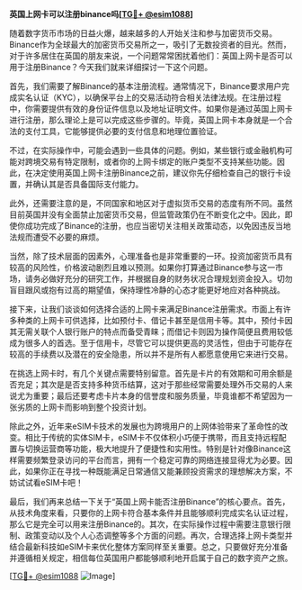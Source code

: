 **英国上网卡可以注册binance吗[[TG💪+ @esim1088](https://t.me/s/esim1088)]**

随着数字货币市场的日益火爆，越来越多的人开始关注和参与加密货币交易。Binance作为全球最大的加密货币交易所之一，吸引了无数投资者的目光。然而，对于许多居住在英国的朋友来说，一个问题常常困扰着他们：英国上网卡是否可以用于注册Binance？今天我们就来详细探讨一下这个问题。

首先，我们需要了解Binance的基本注册流程。通常情况下，Binance要求用户完成实名认证（KYC），以确保平台上的交易活动符合相关法律法规。在注册过程中，你需要提供有效的身份证件信息以及地址证明文件。如果你是通过英国上网卡进行注册，那么理论上是可以完成这些步骤的。毕竟，英国上网卡本身就是一个合法的支付工具，它能够提供必要的支付信息和地理位置验证。

不过，在实际操作中，可能会遇到一些具体的问题。例如，某些银行或金融机构可能对跨境交易有特定限制，或者你的上网卡绑定的账户类型不支持某些功能。因此，在决定使用英国上网卡注册Binance之前，建议你先仔细检查自己的银行卡设置，并确认其是否具备国际支付能力。

此外，还需要注意的是，不同国家和地区对于虚拟货币交易的态度有所不同。虽然目前英国并没有全面禁止加密货币交易，但监管政策仍在不断变化之中。因此，即使你成功完成了Binance的注册，也应当密切关注相关政策动态，以免因违反当地法规而遭受不必要的麻烦。

当然，除了技术层面的因素外，心理准备也是非常重要的一环。投资加密货币具有较高的风险性，价格波动剧烈且难以预测。如果你打算通过Binance参与这一市场，请务必做好充分的研究工作，并根据自身的财务状况合理规划资金投入。切勿盲目跟风或抱有过高的期望值，保持理性冷静的心态才能更好地应对各种挑战。

接下来，让我们谈谈如何选择合适的上网卡来满足Binance注册需求。市面上有许多种类的上网卡可供选择，比如预付卡、借记卡甚至是信用卡等。其中，预付卡因其无需关联个人银行账户的特点而备受青睐；而借记卡则因为操作简便且费用较低成为很多人的首选。至于信用卡，尽管它可以提供更高的灵活性，但由于可能存在较高的手续费以及潜在的安全隐患，所以并不是所有人都愿意使用它来进行交易。

在挑选上网卡时，有几个关键点需要特别留意。首先是卡片的有效期和可用余额是否充足；其次是是否支持多种货币结算，这对于那些经常需要处理外币交易的人来说尤为重要；最后还要考虑卡片本身的信誉度和服务质量，毕竟谁都不希望因为一张劣质的上网卡而影响到整个投资计划。

除此之外，近年来eSIM卡技术的发展也为跨境用户的上网体验带来了革命性的改变。相比于传统的实体SIM卡，eSIM卡不仅体积小巧便于携带，而且支持远程配置与切换运营商等功能，极大地提升了便捷性和实用性。特别是针对像Binance这样需要频繁登录访问的平台而言，拥有一个稳定可靠的网络连接显得尤为必要。因此，如果你正在寻找一种既能满足日常通信又能兼顾投资需求的理想解决方案，不妨试试看eSIM卡吧！

最后，我们再来总结一下关于“英国上网卡能否注册Binance”的核心要点。首先，从技术角度来看，只要你的上网卡符合基本条件并且能够顺利完成实名认证过程，那么它是完全可以用来注册Binance的。其次，在实际操作过程中需要注意银行限制、政策变动以及个人心态调整等多个方面的问题。再次，合理选择上网卡类型并结合最新科技如eSIM卡来优化整体方案同样至关重要。总之，只要做好充分准备并遵循相关规定，相信每位英国用户都能够顺利地开启属于自己的数字资产之旅。

[[TG💪+ @esim1088](https://t.me/s/esim1088) ![Image](https://i.postimg.cc/4NQfJmqS/Snipaste-2025-05-13-00-14-12.png)]